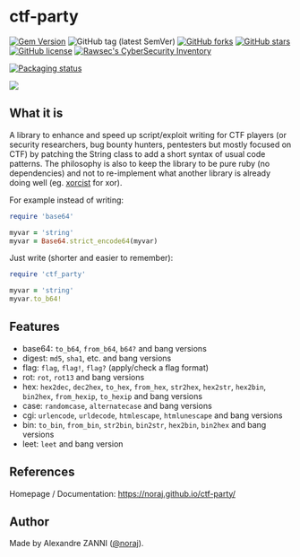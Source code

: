 # ctf-party

[![Gem Version](https://badge.fury.io/rb/ctf-party.svg)](https://badge.fury.io/rb/ctf-party)
![GitHub tag (latest SemVer)](https://img.shields.io/github/tag/noraj/ctf-party)
[![GitHub forks](https://img.shields.io/github/forks/noraj/ctf-party)](https://github.com/noraj/ctf-party/network)
[![GitHub stars](https://img.shields.io/github/stars/noraj/ctf-party)](https://github.com/noraj/ctf-party/stargazers)
[![GitHub license](https://img.shields.io/github/license/noraj/ctf-party)](https://github.com/noraj/ctf-party/blob/master/LICENSE.txt)
[![Rawsec's CyberSecurity Inventory](https://inventory.raw.pm/img/badges/Rawsec-inventoried-FF5050_flat.svg)](https://inventory.raw.pm/tools.html#ctf-party)

[![Packaging status](https://repology.org/badge/vertical-allrepos/ruby:ctf-party.svg)](https://repology.org/project/ruby:ctf-party/versions)

![](https://noraj.github.io/ctf-party/_media/logo.png)


## What it is

A library to enhance and speed up script/exploit writing for CTF players (or
security researchers, bug bounty hunters, pentesters but mostly focused on CTF)
by patching the String class to add a short syntax of usual code patterns.
The philosophy is also to keep the library to be pure ruby (no dependencies)
and not to re-implement what another library is already doing well
(eg. [xorcist] for xor).

[xorcist]:https://github.com/fny/xorcist

For example instead of writing:

```ruby
require 'base64'

myvar = 'string'
myvar = Base64.strict_encode64(myvar)
```

Just write (shorter and easier to remember):

```ruby
require 'ctf_party'

myvar = 'string'
myvar.to_b64!
```

## Features

- base64: `to_b64`, `from_b64`, `b64?` and bang versions
- digest: `md5`, `sha1`, etc. and bang versions
- flag: `flag`, `flag!`, `flag?` (apply/check a flag format)
- rot: `rot`, `rot13` and bang versions
- hex: `hex2dec`, `dec2hex`, `to_hex`, `from_hex`, `str2hex`, `hex2str`, `hex2bin`, `bin2hex`, `from_hexip`, `to_hexip` and bang versions
- case: `randomcase`, `alternatecase` and bang versions
- cgi: `urlencode`, `urldecode`, `htmlescape`, `htmlunescape` and bang versions
- bin: `to_bin`, `from_bin`, `str2bin`, `bin2str`, `hex2bin`, `bin2hex` and bang versions
- leet: `leet` and bang version

## References

Homepage / Documentation: https://noraj.github.io/ctf-party/

## Author

Made by Alexandre ZANNI ([@noraj](https://pwn.by/noraj/)).
